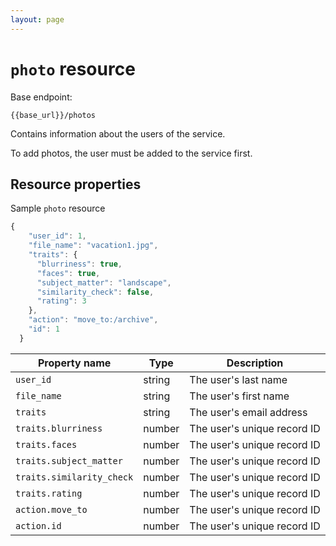 ```yaml
---
layout: page
---
```

# `photo` resource

Base endpoint:

```shell
{{base_url}}/photos
```

Contains information about the users of the service.

To add photos, the user must be added to the service first.

## Resource properties

Sample `photo` resource

```js
{
    "user_id": 1,
    "file_name": "vacation1.jpg",
    "traits": {
      "blurriness": true,
      "faces": true,
      "subject_matter": "landscape",
      "similarity_check": false,
      "rating": 3
    },
    "action": "move_to:/archive",
    "id": 1
  }
```

| Property name | Type | Description |
| ------------- | ----------- | ----------- |
| `user_id` | string | The user's last name |
| `file_name` | string | The user's first name |
| `traits` | string | The user's email address |
| `traits.blurriness` | number | The user's unique record ID |
| `traits.faces` | number | The user's unique record ID |
| `traits.subject_matter` | number | The user's unique record ID |
| `traits.similarity_check` | number | The user's unique record ID |
| `traits.rating` | number | The user's unique record ID |
| `action.move_to` | number | The user's unique record ID |
| `action.id` | number | The user's unique record ID |


<!-- ## Operations

The `user` resource supports these operations.

### READ (GET)

* [Get all users](users-get-all-users)
* [Get users by ID](users-get-user-by-id)

### CREATE (POST)

* [Create user](users-create-user)

### UPDATE (PUT)

* [Update user by ID](users-update-by-id)

### DELETE

* [Delete user by ID](users-delete-user-by-id) -->
